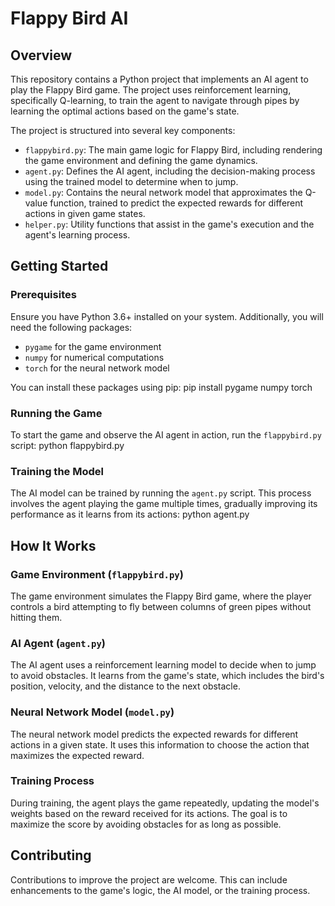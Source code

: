 # Flappy Bird AI

## Overview
This repository contains a Python project that implements an AI agent to play the Flappy Bird game. The project uses reinforcement learning, specifically Q-learning, to train the agent to navigate through pipes by learning the optimal actions based on the game's state.

The project is structured into several key components:
- `flappybird.py`: The main game logic for Flappy Bird, including rendering the game environment and defining the game dynamics.
- `agent.py`: Defines the AI agent, including the decision-making process using the trained model to determine when to jump.
- `model.py`: Contains the neural network model that approximates the Q-value function, trained to predict the expected rewards for different actions in given game states.
- `helper.py`: Utility functions that assist in the game's execution and the agent's learning process.

## Getting Started

### Prerequisites
Ensure you have Python 3.6+ installed on your system. Additionally, you will need the following packages:
- `pygame` for the game environment
- `numpy` for numerical computations
- `torch` for the neural network model

You can install these packages using pip:
pip install pygame numpy torch


### Running the Game
To start the game and observe the AI agent in action, run the `flappybird.py` script:
python flappybird.py


### Training the Model
The AI model can be trained by running the `agent.py` script. This process involves the agent playing the game multiple times, gradually improving its performance as it learns from its actions:
python agent.py

## How It Works

### Game Environment (`flappybird.py`)
The game environment simulates the Flappy Bird game, where the player controls a bird attempting to fly between columns of green pipes without hitting them.

### AI Agent (`agent.py`)
The AI agent uses a reinforcement learning model to decide when to jump to avoid obstacles. It learns from the game's state, which includes the bird's position, velocity, and the distance to the next obstacle.

### Neural Network Model (`model.py`)
The neural network model predicts the expected rewards for different actions in a given state. It uses this information to choose the action that maximizes the expected reward.

### Training Process
During training, the agent plays the game repeatedly, updating the model's weights based on the reward received for its actions. The goal is to maximize the score by avoiding obstacles for as long as possible.

## Contributing
Contributions to improve the project are welcome. This can include enhancements to the game's logic, the AI model, or the training process.
